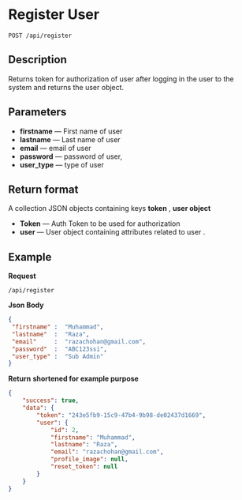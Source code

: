 # Register User

    POST /api/register

## Description
Returns token for authorization of user after logging in the user to the system and returns the user object.

## Parameters
- **firstname** — First name of user
- **lastname** — Last name of user
- **email**	  — email of user
- **password** — password of user,
- **user_type** — type of user

## Return format
A collection JSON objects containing keys **token** , **user object**

- **Token** — Auth Token to be used for authorization
- **user**    —  User object containing attributes related to user .


## Example
**Request**

    /api/register
**Json Body**
``` json
{
 "firstname" :  "Muhammad",
 "lastname"  :  "Raza",
 "email"	 :  "razachohan@gmail.com",
 "password"  :  "ABC123ssi",
 "user_type" :  "Sub Admin"
}
```

**Return** __shortened for example purpose__
``` json
{
    "success": true,
    "data": {
        "token": "243e5fb9-15c9-47b4-9b98-de02437d1669",
        "user": {
            "id": 2,
            "firstname": "Muhammad",
            "lastname": "Raza",
            "email": "razachohan@gmail.com",
            "profile_image": null,
            "reset_token": null
        }
    }
}
```
 
